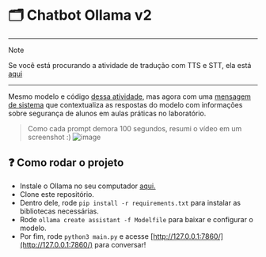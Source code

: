 # 🗂️ Chatbot Ollama v2

---

> [!NOTE]
> Se você está procurando a atividade de tradução com TTS e STT, ela está [aqui](https://github.com/paulo-evangelista/atividades-inteli/edit/main/Modulo_8/ponderada8_translate)

---

Mesmo modelo e código [dessa atividade](https://github.com/paulo-evangelista/atividades-inteli/tree/main/Modulo_8/ponderada4_llm), mas agora com uma [mensagem de sistema](https://github.com/paulo-evangelista/atividades-inteli/blob/main/Modulo_8/ponderada5_llm2/context.py) que contextualiza as respostas do modelo com informações sobre segurança de alunos em aulas práticas no laboratório.

> Como cada prompt demora 100 segundos, resumi o vídeo em um screenshot :)
![image](https://github.com/paulo-evangelista/atividades-inteli/assets/99093520/c81b97b1-9be3-4cd8-a944-2ba3cd0328b6)

## ❓ Como rodar o projeto

- Instale o Ollama no seu computador [aqui.](https://ollama.ai/)
- Clone este repositório.
- Dentro dele, rode `pip install -r requirements.txt` para instalar as bibliotecas necessárias.
- Rode `ollama create assistant -f Modelfile` para baixar e configurar o modelo.
- Por fim, rode `python3 main.py` e acesse [http://127.0.0.1:7860/](http://127.0.0.1:7860/) para conversar!
